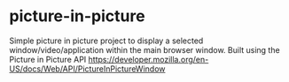 # picture-in-picture
Simple picture in picture project to display a selected window/video/application within the main browser window.
Built using the Picture in Picture API https://developer.mozilla.org/en-US/docs/Web/API/PictureInPictureWindow
